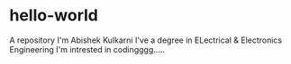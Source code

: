 # hello-world
A repository
I'm Abishek Kulkarni 
I've a degree in ELectrical & Electronics Engineering
I'm intrested in codingggg.....
